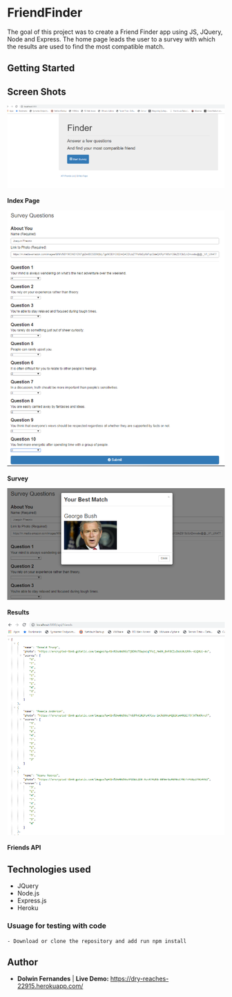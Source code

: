 # FriendFinder

The goal of this project was to create a Friend Finder app using JS, JQuery, Node and Express. The home page leads the user to a survey with which the results are used to find the most compatible match.

## Getting Started

## Screen Shots

![Screen shot 1](https://github.com/dolwinf/friendFinder/blob/master/images/homePage.PNG)<br><br>
<strong>Index Page</strong>

![Screen shot 2](https://github.com/dolwinf/friendFinder/blob/master/images/surveyRoute.PNG)<br><br>
<strong>Survey</strong>

![Screen shot 3](https://github.com/dolwinf/friendFinder/blob/master/images/results.PNG)<br><br>
<strong>Results</strong>

![FriendsAPI](https://github.com/dolwinf/friendFinder/blob/master/images/friendsAPI.PNG)<br><br>
<strong>Friends API</strong>

## Technologies used

- JQuery
- Node.js
- Express.js
- Heroku

### Usuage for testing with code

```
- Download or clone the repository and add run npm install
```

## Author

- **Dolwin Fernandes** | <strong>Live Demo:</strong> https://dry-reaches-22915.herokuapp.com/
